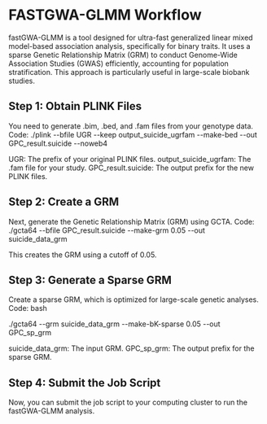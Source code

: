 
# FASTGWA-GLMM Workflow
fastGWA-GLMM is a tool designed for ultra-fast generalized linear mixed model-based association analysis, specifically for binary traits.
It uses a sparse Genetic Relationship Matrix (GRM) to conduct Genome-Wide Association Studies (GWAS) efficiently, accounting for population stratification. 
This approach is particularly useful in large-scale biobank studies.


## Step 1: Obtain PLINK Files
You need to generate .bim, .bed, and .fam files from your genotype data.
Code:
./plink --bfile UGR --keep output_suicide_ugrfam --make-bed --out GPC_result.suicide --noweb4

UGR: The prefix of your original PLINK files.
output_suicide_ugrfam: The .fam file for your study.
GPC_result.suicide: The output prefix for the new PLINK files.

## Step 2: Create a GRM
Next, generate the Genetic Relationship Matrix (GRM) using GCTA.
Code:
./gcta64 --bfile GPC_result.suicide --make-grm 0.05 --out suicide_data_grm

This creates the GRM using a cutoff of 0.05.

## Step 3: Generate a Sparse GRM
Create a sparse GRM, which is optimized for large-scale genetic analyses.
Code:
bash

./gcta64 --grm suicide_data_grm --make-bK-sparse 0.05 --out GPC_sp_grm

suicide_data_grm: The input GRM.
GPC_sp_grm: The output prefix for the sparse GRM.
## Step 4: Submit the Job Script
Now, you can submit the job script to your computing cluster to run the fastGWA-GLMM analysis.


